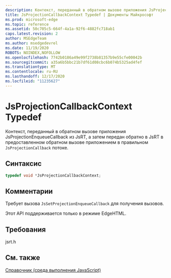 ```yaml
---
description: Контекст, переданный в обратном вызове приложения JsProjectionEnqueueCallback из JsRT, а затем передан обратно в JsRT в предоставленном обратном вызове приложением в правильном `JsProjectionCallback` потоке.
title: JsProjectionCallbackContext Typedef | Документы Майкрософт
ms.prod: microsoft-edge
ms.topic: reference
ms.assetid: 50c705c5-664f-4a1a-92f6-4882fc718ab1
caps.latest.revision: 2
author: MSEdgeTeam
ms.author: msedgedevrel
ms.date: 11/19/2020
ROBOTS: NOINDEX,NOFOLLOW
ms.openlocfilehash: 7742b0186a49e99f2738b81357b9e55cfe00042b
ms.sourcegitcommit: a35a6b5bbc21b7df61d08cbc6b074b5325ad4fef
ms.translationtype: MT
ms.contentlocale: ru-RU
ms.lasthandoff: 12/17/2020
ms.locfileid: "11235627"
---
```

# JsProjectionCallbackContext Typedef

Контекст, переданный в обратном вызове приложения JsProjectionEnqueueCallback из JsRT, а затем передан обратно в JsRT в предоставленном обратном вызове приложением в правильном `JsProjectionCallback` потоке.  
  
## Синтаксис  
  
```cpp  
typedef void *JsProjectionCallbackContext;  
```  
  
## Комментарии  
 Требует вызова `JsSetProjectionEnqueueCallback` для получения вызовов.  
  
 Этот API поддерживается только в режиме EdgeHTML.  
  
## Требования  
 jsrt.h  
  
## См. также  
 [Справочник (среда выполнения JavaScript)](../chakra-hosting/reference-javascript-runtime.md)
